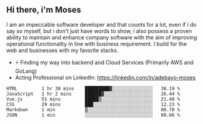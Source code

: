 ## Hi there, i'm Moses

I am an impeccable software developer and that counts for a lot, even if i do say so myself, but i don't just have words to show, i also possess a proven ability to maintain and enhance company software with the aim of improving operational functionality in line with business requirement. I build for the web and businesses with my favorite stacks.
- ⚡ Finding my way into backend and Cloud Services (Primarily AWS and GoLang)
- Acting Professional on LinkedIn: https://linkedin.com/in/adebayo-moses

<!--START_SECTION:waka-->

```text
HTML         1 hr 30 mins    █████████▓░░░░░░░░░░░░░░░   38.19 %
JavaScript   1 hr 2 mins     ██████▓░░░░░░░░░░░░░░░░░░   26.44 %
Vue.js       51 mins         █████▒░░░░░░░░░░░░░░░░░░░   21.48 %
CSS          29 mins         ███░░░░░░░░░░░░░░░░░░░░░░   12.23 %
Markdown     1 min           ▒░░░░░░░░░░░░░░░░░░░░░░░░   00.70 %
JSON         1 min           ░░░░░░░░░░░░░░░░░░░░░░░░░   00.66 %
```

<!--END_SECTION:waka-->
